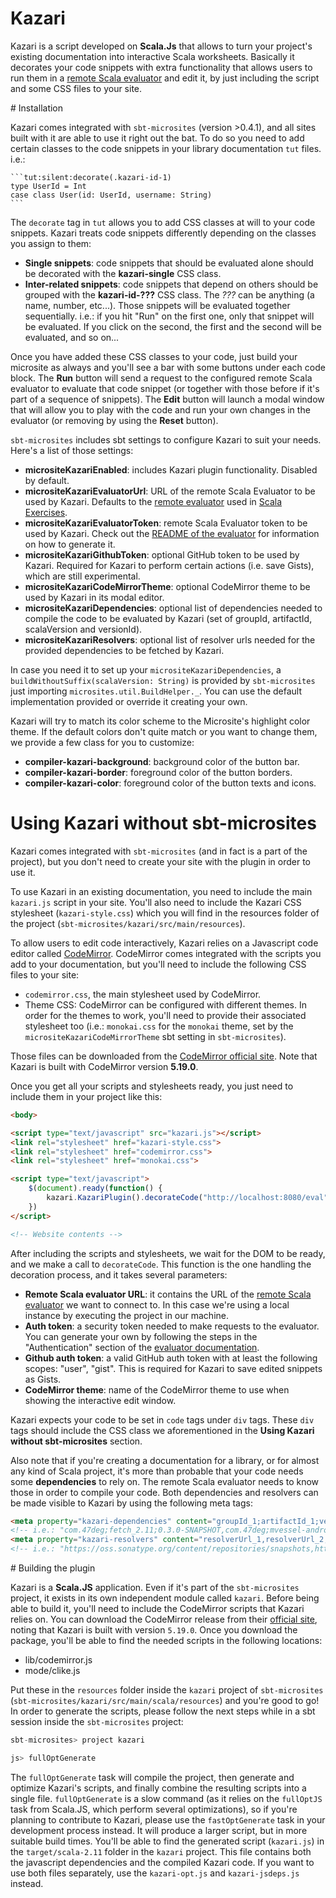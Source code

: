 # Kazari

Kazari is a script developed on **Scala.Js** that allows to turn your project's existing documentation into interactive Scala worksheets. Basically it decorates your code snippets with extra functionality that allows users to run them in a [remote Scala evaluator](https://github.com/scala-exercises/evaluator) and edit it, by just including the script and some CSS files to your site.

# Installation

Kazari comes integrated with `sbt-microsites` (version >0.4.1), and all sites built with it are able to use it right out the bat. To do so you need to add certain classes to the code snippets in your library documentation `tut` files. i.e.:

    ```tut:silent:decorate(.kazari-id-1)
    type UserId = Int
    case class User(id: UserId, username: String)
    ```
The `decorate` tag in `tut` allows you to add CSS classes at will to your code snippets. Kazari treats code snippets differently depending on the classes you assign to them:

* **Single snippets**: code snippets that should be evaluated alone should be decorated with the **kazari-single** CSS class.
* **Inter-related snippets**: code snippets that depend on others should be grouped with the **kazari-id-???** CSS class. The *???* can be anything (a name, number, etc...). Those snippets will be evaluated together sequentially. i.e.: if you hit "Run" on the first one, only that snippet will be evaluated. If you click on the second, the first and the second will be evaluated, and so on...

Once you have added these CSS classes to your code, just build your microsite as always and you'll see a bar with some buttons under each code block. The **Run** button will send a request to the configured remote Scala evaluator to evaluate that code snippet (or together with those before if it's part of a sequence of snippets). The **Edit** button will launch a modal window that will allow you to play with the code and run your own changes in the evaluator (or removing by using the **Reset** button).

`sbt-microsites` includes sbt settings to configure Kazari to suit your needs. Here's a list of those settings:

* **micrositeKazariEnabled**: includes Kazari plugin functionality. Disabled by default.
* **micrositeKazariEvaluatorUrl**: URL of the remote Scala Evaluator to be used by Kazari. Defaults to the [remote evaluator](https://github.com/scala-exercises/evaluator) used in [Scala Exercises](https://github.com/scala-exercises/scala-exercises).
* **micrositeKazariEvaluatorToken**: remote Scala Evaluator token to be used by Kazari. Check out the [README of the evaluator](https://github.com/scala-exercises/evaluator) for information on how to generate it.
* **micrositeKazariGithubToken**: optional GitHub token to be used by Kazari. Required for Kazari to perform certain actions (i.e. save Gists), which are still experimental.
* **micrositeKazariCodeMirrorTheme**: optional CodeMirror theme to be used by Kazari in its modal editor.
* **micrositeKazariDependencies**: optional list of dependencies needed to compile the code to be evaluated by Kazari (set of groupId, artifactId, scalaVersion and versionId).
* **micrositeKazariResolvers**: optional list of resolver urls needed for the provided dependencies to be fetched by Kazari.

In case you need it to set up your `micrositeKazariDependencies`, a `buildWithoutSuffix(scalaVersion: String)` is provided by `sbt-microsites` just importing `microsites.util.BuildHelper._`. You can use the default implementation provided or override it creating your own.

Kazari will try to match its color scheme to the Microsite's highlight color theme. If the default colors don't quite match or you want to change them, we provide a few class for you to customize:

* **compiler-kazari-background**: background color of the button bar.
* **compiler-kazari-border**: foreground color of the button borders.
* **compiler-kazari-color**: foreground color of the button texts and icons.

# Using Kazari without sbt-microsites

Kazari comes integrated with `sbt-microsites` (and in fact is a part of the project), but you don't need to create your site with the plugin in order to use it.

To use Kazari in an existing documentation, you need to include the main `kazari.js` script in your site. You'll also need to include the Kazari CSS stylesheet (`kazari-style.css`) which you will find in the resources folder of the project (`sbt-microsites/kazari/src/main/resources`).

To allow users to edit code interactively, Kazari relies on a Javascript code editor called [CodeMirror](http://codemirror.net). CodeMirror comes integrated with the scripts you add to your documentation, but you'll need to include the following CSS files to your site:

* `codemirror.css`, the main stylesheet used by CodeMirror.
* Theme CSS: CodeMirror can be configured with different themes. In order for the themes to work, you'll need to provide their associated stylesheet too (i.e.: `monokai.css` for the `monokai` theme, set by the `micrositeKazariCodeMirrorTheme` sbt setting in `sbt-microsites`).

Those files can be downloaded from the [CodeMirror official site](http://codemirror.net/doc/releases.html). Note that Kazari is built with CodeMirror version **5.19.0**.

Once you get all your scripts and stylesheets ready, you just need to include them in your project like this:

```html
<body>

<script type="text/javascript" src="kazari.js"></script>
<link rel="stylesheet" href="kazari-style.css">
<link rel="stylesheet" href="codemirror.css">
<link rel="stylesheet" href="monokai.css">

<script type="text/javascript">
	$(document).ready(function() {
		kazari.KazariPlugin().decorateCode("http://localhost:8080/eval", "remote_evaluator_auth_token", "github_auth_token", "monokai")
	})	
</script>

<!-- Website contents -->
```

After including the scripts and stylesheets, we wait for the DOM to be ready, and we make a call to `decorateCode`. This function is the one handling the decoration process, and it takes several parameters:

* **Remote Scala evaluator URL**: it contains the URL of the [remote Scala evaluator](https://github.com/scala-exercises/evaluator) we want to connect to. In this case we're using a local instance by executing the project in our machine.
* **Auth token**: a security token needed to make requests to the evaluator. You can generate your own by following the steps in the "Authentication" section of the [evaluator documentation](https://github.com/scala-exercises/evaluator).
* **Github auth token**: a valid GitHub auth token with at least the following scopes: "user", "gist". This is required for Kazari to save edited snippets as Gists.
* **CodeMirror theme**: name of the CodeMirror theme to use when showing the interactive edit window.

Kazari expects your code to be set in `code` tags under `div` tags. These `div` tags should include the CSS class we aforementioned in the **Using Kazari without sbt-microsites** section.

Also note that if you're creating a documentation for a library, or for almost any kind of Scala project, it's more than probable that your code needs some **dependencies** to rely on. The remote Scala evaluator needs to know those in order to compile your code. Both dependencies and resolvers can be made visible to Kazari by using the following meta tags:

```html
<meta property="kazari-dependencies" content="groupId_1;artifactId_1;version_1,groupId_2;artifactId_2;version_2,...">
<!-- i.e.: "com.47deg;fetch_2.11;0.3.0-SNAPSHOT,com.47deg;mvessel-android;0.1" -->
<meta property="kazari-resolvers" content="resolverUrl_1,resolverUrl_2,resolverUrl_3,...">
<!-- i.e.: "https://oss.sonatype.org/content/repositories/snapshots,https://dl.bintray.com/content/sbt/sbt-plugin-releases" -->
```

# Building the plugin

Kazari is a **Scala.JS** application. Even if it's part of the `sbt-microsites` project, it exists in its own independent module called `kazari`. Before being able to build it, you'll need to include the CodeMirror scripts that Kazari relies on. You can download the CodeMirror release from their [official site](http://codemirror.net/doc/releases.html), noting that Kazari is built with version `5.19.0`. Once you download the package, you'll be able to find the needed scripts in the following locations:

* lib/codemirror.js
* mode/clike.js

Put these in the `resources` folder inside the `kazari` project of `sbt-microsites` (`sbt-microsites/kazari/src/main/scala/resources`) and you're good to go! In order to generate the scripts, please follow the next steps while in a sbt session inside the `sbt-microsites` project:

```scala
sbt-microsites> project kazari

js> fullOptGenerate
```

The `fullOptGenerate` task will compile the project, then generate and optimize Kazari's scripts, and finally combine the resulting scripts into a single file. `fullOptGenerate` is a slow command (as it relies on the `fullOptJS` task from Scala.JS, which perform several optimizations), so if you're planning to contribute to Kazari, please use the `fastOptGenerate` task in your development process instead. It will produce a larger script, but in more suitable build times. You'll be able to find the generated script (`kazari.js`) in the `target/scala-2.11` folder in the `kazari` project. This file contains both the javascript dependencies and the compiled Kazari code. If you want to use both files separately, use the `kazari-opt.js` and `kazari-jsdeps.js` instead.